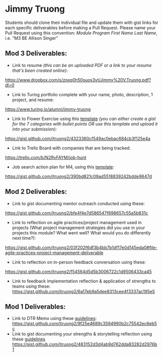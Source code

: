 # Jimmy Truong

Students should clone their individual file and update them with gist links for each specific deliverables before making a Pull Request. Please name your Pull Request using this convention: *Module Program First Name Last Name*, i.e. "M3 BE Allison Singer"

## Mod 3 Deliverables:

* Link to resume *(this can be an uploaded PDF or a link to your resume that's been created online)*: 

https://www.dropbox.com/s/zoxq0h50suos3vt/Jimmy%20V.Truong.pdf?dl=0

* Link to Turing portfolio complete with your name, photo, description, 1 project, and resume:

https://www.turing.io/alumni/jimmy-truong

* Link to Flower Exercise using this [template](https://github.com/turingschool/career-development-curriculum/blob/master/files/Career%20Unit%20-%20The%20Flower%20Diagram.pdf) *(you can either create a gist for the 7 categories with bullet points OR use this template and upload it into your submission):*

https://gist.github.com/jtruong2/4323360cf549ac0ebac684cb3f125e4a

* Link to Trello Board with companies that are being tracked: 

https://trello.com/b/N2RvFAYM/job-hunt

* Job search action plan for M4, using this [template](https://github.com/turingschool/career-development-curriculum/blob/master/module_three/mod_4_action_plan_template.md):

https://gist.github.com/jtruong2/390bd821c09ad5518839242bdde9647d

## Mod 2 Deliverables:
* Link to gist documenting mentor outreach conducted using these:

https://gist.github.com/jtruong2/bfe4f4e7d586547f698657c55a5b831c

* Link to reflection on agile practices/project management used in projects (What project management strategies did you use in your projects this module? What went well? What would you do differently next time?):

https://gist.github.com/jtruong2/03f202f6df3b4bb7b1df17e0d145eda0#file-agile-practices-project-management-deliverable

* Link to reflection on in-person feedback conversation using these:

https://gist.github.com/jtruong2/f54564d5d5b3006722c1d9506433ca45

* Link to feedback implementation reflection & application of strengths to teams using these:
https://gist.github.com/jtruong2/6a17eb9a5dee8313cee4f3337ac195e5

## Mod 1 Deliverables:
* Link to DTR Memo using these [guidelines](https://github.com/turingschool/career-development-curriculum/blob/master/module_one/dtr_guidelines_memo.md): https://gist.github.com/jtruong2/9f25e4689c3594990b2c75542ec6eb5c
* Link to gist documenting your strengths & storytelling reflection using these [guidelines](https://github.com/turingschool/career-development-curriculum/blob/master/module_one/strengths_storytelling_reflection.md)
https://gist.github.com/jtruong2/483152d3d4ab9d762dda83282d2976b1
